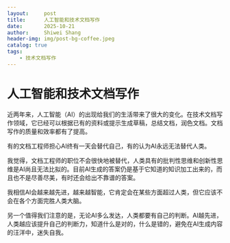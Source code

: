 ```yaml
---
layout:     post
title:      人工智能和技术文档写作
date:       2025-10-21
author:     Shiwei Shang
header-img: img/post-bg-coffee.jpeg
catalog: true
tags:
    - 技术文档写作
---
```

# 人工智能和技术文档写作
近两年来，人工智能（AI）的出现给我们的生活带来了很大的变化。在技术文档写作领域，它已经可以根据已有的资料或提示生成草稿，总结文档，润色文档。文档写作的质量和效率都有了提高。

有的文档工程师担心AI终有一天会替代自己，有的认为AI永远无法替代人类。

我觉得，文档工程师的职位不会很快地被替代，人类具有的批判性思维和创新性思维是AI尚且无法比拟的。目前AI生成的答案仍是基于它知道的知识加工出来的，而且也不是尽善尽美，有时还会给出不靠谱的答案。

我相信AI会越来越先进，越来越智能，它肯定会在某些方面超过人类，但它应该不会在各个方面完胜人类大脑。

另一个值得我们注意的是，无论AI多么发达，人类都要有自己的判断。AI越先进，人类越应该提升自己的判断力，知道什么是对的，什么是错的，避免在AI生成内容的汪洋中，迷失自我。
